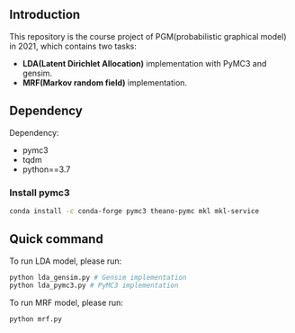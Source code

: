 ## Introduction
This repository is the course project of PGM(probabilistic graphical model) in 2021, which contains two tasks:
- **LDA(Latent Dirichlet Allocation)** implementation with PyMC3 and gensim.
- **MRF(Markov random field)** implementation.

## Dependency

Dependency:
- pymc3
- tqdm
- python==3.7

### Install pymc3

```bash
conda install -c conda-forge pymc3 theano-pymc mkl mkl-service
```

## Quick command
To run LDA model, please run:
```python
python lda_gensim.py # Gensim implementation
python lda_pymc3.py # PyMC3 implementation
```

To run MRF model, please run:
```python
python mrf.py
```
